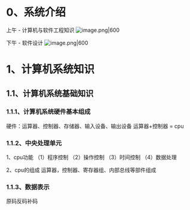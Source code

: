# 0、系统介绍

上午 - 计算机与软件工程知识
![image.png|600](https://yancey-note-img.oss-cn-beijing.aliyuncs.com/20250921143943.png)

下午 - 软件设计
![image.png|600](https://yancey-note-img.oss-cn-beijing.aliyuncs.com/20250921144038.png)

# 1、计算机系统知识
## 1.1、计算机系统基础知识
### 1.1.1、计算机系统硬件基本组成
硬件：运算器、控制器、存储器、输入设备、输出设备
运算器+控制器 = cpu

### 1.1.2、中央处理单元
1、cpu功能
（1）程序控制
（2）操作控制
（3）时间控制
（4）数据处理

2、cpu的组成
运算器，控制器、寄存器组、内部总线等部件组成

### 1.1.3、数据表示
原码反码补码


